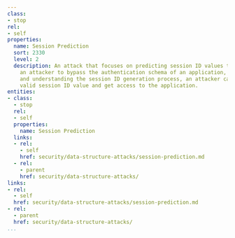 ```yaml
---
class:
- stop
rel:
- self
properties:
  name: Session Prediction
  sort: 2330
  level: 2
  description: An attack that focuses on predicting session ID values that permit
    an attacker to bypass the authentication schema of an application, by analyzing
    and understanding the session ID generation process, an attacker can predict a
    valid session ID value and get access to the application.
entities:
- class:
  - stop
  rel:
  - self
  properties:
    name: Session Prediction
  links:
  - rel:
    - self
    href: security/data-structure-attacks/session-prediction.md
  - rel:
    - parent
    href: security/data-structure-attacks/
links:
- rel:
  - self
  href: security/data-structure-attacks/session-prediction.md
- rel:
  - parent
  href: security/data-structure-attacks/
...
```

